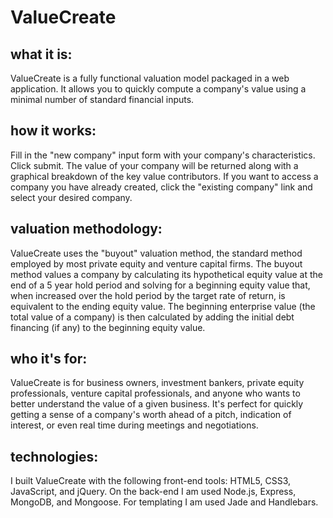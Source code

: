 ValueCreate
======================

## what it is: 
ValueCreate is a fully functional valuation model packaged in a web application. It allows you to quickly compute a company's value using a minimal number of standard financial inputs.  

## how it works:  
Fill in the "new company" input form with your company's characteristics.  Click submit.  The value of your company will be returned along with a graphical breakdown of the key value contributors.  If you want to access a company you have already created, click the "existing company" link and select your desired company.  
  
## valuation methodology:  
ValueCreate uses the "buyout" valuation method, the standard method employed by most private equity and venture capital firms.  The buyout method values a company by calculating its hypothetical equity value at the end of a 5 year hold period and solving for a beginning equity value that, when increased over the hold period by the target rate of return, is equivalent to the ending equity value.  The beginning enterprise value (the total value of a company) is then calculated by adding the initial debt financing (if any) to the beginning equity value.  

## who it's for:  
ValueCreate is for business owners, investment bankers, private equity professionals, venture capital professionals, and anyone who wants to better understand the value of a given business.  It's perfect for quickly getting a sense of a company's worth ahead of a pitch, indication of interest, or even real time during meetings and negotiations.

## technologies:  
I built ValueCreate with the following front-end tools: HTML5, CSS3, JavaScript, and jQuery.  On the back-end I am used Node.js, Express, MongoDB, and Mongoose.  For templating I am used Jade and Handlebars. 
